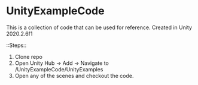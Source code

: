 # UnityExampleCode
This is a collection of code that can be used for reference. Created in Unity 2020.2.6f1

::Steps::
1. Clone repo
2. Open Unity Hub -> Add -> Navigate to <github>/UnityExampleCode/UnityExamples
3. Open any of the scenes and checkout the code.
